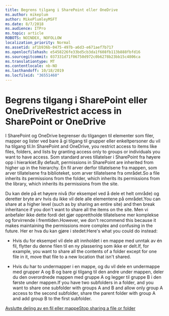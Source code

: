 ```yaml
---
title: Begrens tilgang i SharePoint eller OneDrive
ms.author: mikeplum
author: MikePlumleyMSFT
ms.date: 8/7/2018
ms.audience: ITPro
ms.topic: article
ROBOTS: NOINDEX, NOFOLLOW
localization_priority: Normal
ms.assetid: af1b936b-0475-497b-a6d3-e671aef7b717
ms.openlocfilehash: e5458226fe33bd5cb3da1f608fb113b888fbfd16
ms.sourcegitcommit: 037331d71f06750d972c0b6278b23bb15c4806ca
ms.translationtype: MT
ms.contentlocale: nb-NO
ms.lasthandoff: 10/18/2019
ms.locfileid: "36551460"
---
```

# <a name="restrict-access-in-sharepoint-or-onedrive"></a><span data-ttu-id="15462-102">Begrens tilgang i SharePoint eller OneDrive</span><span class="sxs-lookup"><span data-stu-id="15462-102">Restrict access in SharePoint or OneDrive</span></span>

<span data-ttu-id="15462-103">I SharePoint og OneDrive begrenser du tilgangen til elementer som filer, mapper og lister ved bare å gi tilgang til grupper eller enkeltpersoner du vil ha tilgang til.</span><span class="sxs-lookup"><span data-stu-id="15462-103">In SharePoint and OneDrive, you restrict access to items like files, folders, and lists by granting access only to groups or individuals you want to have access.</span></span> <span data-ttu-id="15462-104">Som standard arves tillatelser i SharePoint fra høyere opp i hierarkiet.</span><span class="sxs-lookup"><span data-stu-id="15462-104">By default, permissions in SharePoint are inherited from higher up in the hierarchy.</span></span> <span data-ttu-id="15462-105">En fil arver derfor tillatelsene fra mappen, som arver tillatelsene fra biblioteket, som arver tillatelsene fra området.</span><span class="sxs-lookup"><span data-stu-id="15462-105">So a file inherits its permissions from the folder, which inherits its permissions from the library, which inherits its permissions from the site.</span></span>
  
<span data-ttu-id="15462-106">Du kan dele på et høyere nivå (for eksempel ved å dele et helt område) og deretter bryte arv hvis du ikke vil dele alle elementene på området.</span><span class="sxs-lookup"><span data-stu-id="15462-106">You can share at a higher level (such as by sharing an entire site) and then break inheritance if you don't want to share all the items on the site.</span></span> <span data-ttu-id="15462-107">Men vi anbefaler ikke dette fordi det gjør opprettholde tillatelsene mer komplekse og forvirrende i fremtiden.</span><span class="sxs-lookup"><span data-stu-id="15462-107">However, we don't recommend this because it makes maintaining the permissions more complex and confusing in the future.</span></span> <span data-ttu-id="15462-108">Her er hva du kan gjøre i stedet:</span><span class="sxs-lookup"><span data-stu-id="15462-108">Here's what you could do instead:</span></span>
  
- <span data-ttu-id="15462-109">Hvis du for eksempel vil dele alt innholdet i en mappe med unntak av én fil, flytter du denne filen til en ny plassering som ikke er delt.</span><span class="sxs-lookup"><span data-stu-id="15462-109">If, for example, you want to share all the contents of a folder except for one file in it, move that file to a new location that isn't shared.</span></span>
    
- <span data-ttu-id="15462-110">Hvis du har to undermapper i en mappe, og du vil dele en undermappe med grupper A og B og bare gi tilgang til den andre under mappen, deler du den overordnede mappen med gruppe A og legger til gruppe B i den første under mappen.</span><span class="sxs-lookup"><span data-stu-id="15462-110">If you have two subfolders in a folder, and you want to share one subfolder with groups A and B and allow only group A access to the second subfolder, share the parent folder with group A and add group B to the first subfolder.</span></span>
    
[<span data-ttu-id="15462-111">Avslutte deling av en fil eller mappe</span><span class="sxs-lookup"><span data-stu-id="15462-111">Stop sharing a file or folder </span></span>](https://go.microsoft.com/fwlink/?linkid=2008861)
  

